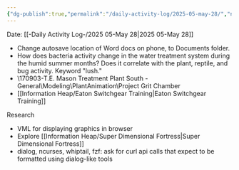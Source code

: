 ```yaml
---
{"dg-publish":true,"permalink":"/daily-activity-log/2025-05-may-28/","noteIcon":"","created":"2025-05-28T07:34:51.192-05:00"}
---
```


Date: [[-Daily Activity Log-/2025 05-May 28\|2025 05-May 28]]

- Change autosave location of Word docs on phone, to Documents folder.
- How does bacteria activity change in the water treatment system during the humid summer months? Does it correlate with the plant, reptile, and bug activity. Keyword "lush."
- \\170903-T.E. Mason Treatment Plant South - General\Modeling\PlantAnimation\Project Grit Chamber
- [[Information Heap/Eaton Switchgear Training\|Eaton Switchgear Training]]

Research
- VML for displaying graphics in browser
- Explore [[Information Heap/Super Dimensional Fortress\|Super Dimensional Fortress]]
- dialog, ncurses, whiptail, fzf: ask for curl api calls that expect to be formatted using dialog-like tools